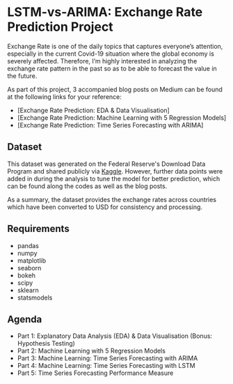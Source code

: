 # LSTM-vs-ARIMA: Exchange Rate Prediction Project

Exchange Rate is one of the daily topics that captures everyone’s attention, especially in the current Covid-19 situation where the global economy is severely affected. Therefore, I’m highly interested in analyzing the exchange rate pattern in the past so as to be able to forecast the value in the future. 

As part of this project, 3 accompanied blog posts on Medium can be found at the following links for your reference:

* [Exchange Rate Prediction: EDA & Data Visualisation]
* [Exchange Rate Prediction: Machine Learning with 5 Regression Models]
* [Exchange Rate Prediction: Time Series Forecasting with ARIMA]

## Dataset

This dataset was generated on the Federal Reserve's Download Data Program and shared publicly via [Kaggle](https://www.kaggle.com/brunotly/foreign-exchange-rates-per-dollar-20002019). However, further data points were added in during the analysis to tune the model for better prediction, which can be found along the codes as well as the blog posts.

As a summary, the dataset provides the exchange rates across countries which have been converted to USD for consistency and processing. 

## Requirements

* pandas
* numpy
* matplotlib
* seaborn
* bokeh
* scipy
* sklearn
* statsmodels

## Agenda

* Part 1: Explanatory Data Analysis (EDA) & Data Visualisation (Bonus: Hypothesis Testing)
* Part 2: Machine Learning with 5 Regression Models
* Part 3: Machine Learning: Time Series Forecasting with ARIMA
* Part 4: Machine Learning: Time Series Forecasting with LSTM
* Part 5: Time Series Forecasting Performance Measure
